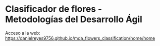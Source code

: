 # Clasificador de flores - Metodologías del Desarrollo Ágil

Acceso a la web: https://danielreyes9756.github.io/mda_flowers_classification/home/home
